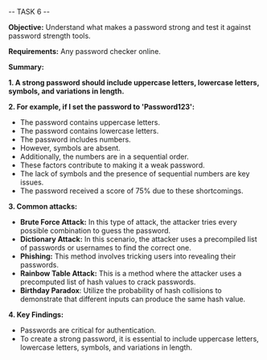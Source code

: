 -- TASK 6 -- 

**Objective:** Understand what makes a password strong and test it against password strength tools.

**Requirements:** Any password checker online.

**Summary:**

**1. A strong password should include uppercase letters, lowercase letters, symbols, and variations in length.**

**2. For example, if I set the password to 'Password123':**
- The password contains uppercase letters.
- The password contains lowercase letters.
- The password includes numbers.
- However, symbols are absent.
- Additionally, the numbers are in a sequential order.
- These factors contribute to making it a weak password.
- The lack of symbols and the presence of sequential numbers are key issues.
- The password received a score of 75% due to these shortcomings.

**3. Common attacks:**
- **Brute Force Attack:** In this type of attack, the attacker tries every possible combination to guess the password.
- **Dictionary Attack:** In this scenario, the attacker uses a precompiled list of passwords or usernames to find the correct one.
- **Phishing:** This method involves tricking users into revealing their passwords.
- **Rainbow Table Attack:** This is a method where the attacker uses a precomputed list of hash values to crack passwords.
- **Birthday Paradox**: Utilize the probability of hash collisions to demonstrate that different inputs can produce the same hash value.

**4. Key Findings:**
- Passwords are critical for authentication.
- To create a strong password, it is essential to include uppercase letters, lowercase letters, symbols, and variations in length.
